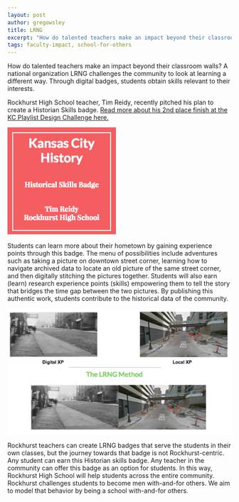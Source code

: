 ```yaml
---
layout: post
author: gregowsley
title: LRNG
excerpt: "How do talented teachers make an impact beyond their classroom walls?"
tags: faculty-impact, school-for-others
---
```


How do talented teachers make an impact beyond their classroom walls? A national organization LRNG challenges the community to look at learning a different way. Through digital badges, students obtain skills relevant to their interests.


Rockhurst High School teacher, Tim Reidy, recently pitched his plan to create a Historian Skills badge. [Read more about his 2nd place finish at the KC Playlist Design Challenge here.](https://www.rockhursths.edu/pages/news/news---playlist-design-challenge)

<div class="flex-wrapper">
  <img src="/img/LRNG 1.png">
</div>

Students can learn more about their hometown by gaining experience points through this badge. The menu of possibilities include adventures such as taking a picture on downtown street corner, learning how to navigate archived data to locate an old picture of the same street corner, and then digitally stitching the pictures together. Students will also earn (learn) research experience points (skills) empowering them to tell the story that bridges the time gap between the two pictures. By publishing this authentic work, students contribute to the historical data of the community.

<div class="flex-wrapper">
  <img src="/img/LRNG 2.png">
</div>

Rockhurst teachers can create LRNG badges that serve the students in their own classes, but the journey towards that badge is not Rockhurst-centric. Any student can earn this Historian skills badge. Any teacher in the community can offer this badge as an option for students. In this way, Rockhurst High School will help students across the entire community. Rockhurst challenges students to become men with-and-for others. We aim to model that behavior by being a school with-and-for others.
